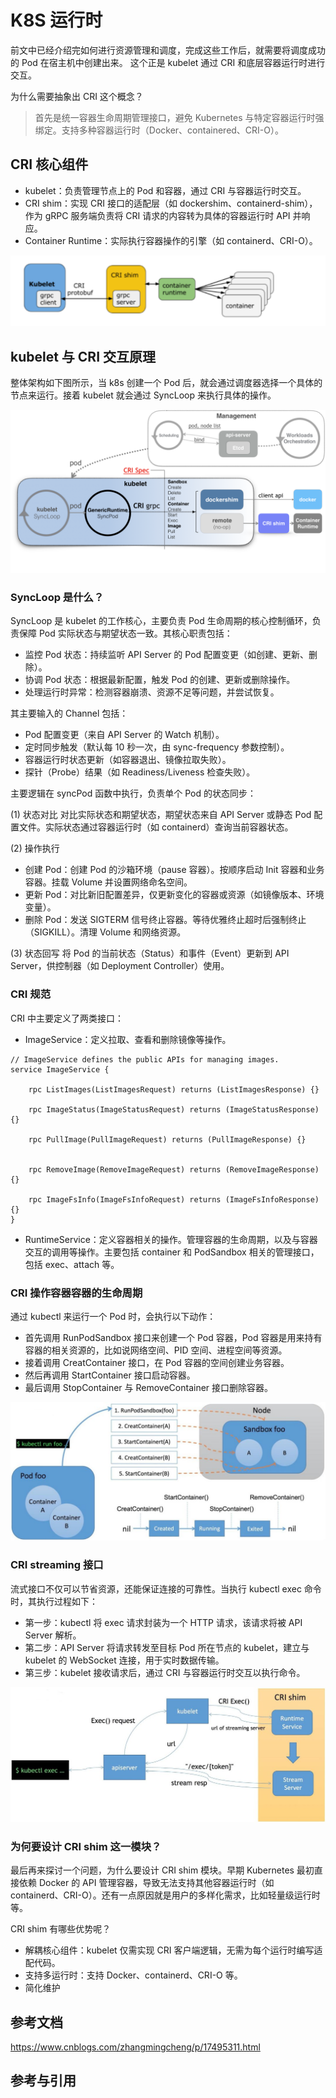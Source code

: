<!--Copyright © ZOMI 适用于[License](https://github.com/Infrasys-AI/AIInfra)版权许可-->

# K8S 运行时
前文中已经介绍完如何进行资源管理和调度，完成这些工作后，就需要将调度成功的 Pod 在宿主机中创建出来。
这个正是 kubelet 通过 CRI 和底层容器运行时进行交互。

为什么需要抽象出 CRI 这个概念？
> 首先是统一容器生命周期管理接口，避免 Kubernetes 与特定容器运行时强绑定。支持多种容器运行时（Docker、containered、CRI-O）。


## CRI 核心组件
- kubelet：负责管理节点上的 Pod 和容器，通过 CRI 与容器运行时交互。
- CRI shim：实现 CRI 接口的适配层（如 dockershim、containerd-shim），作为 gRPC 服务端负责将 CRI 请求的内容转为具体的容器运行时 API 并响应。
- Container Runtime：实际执行容器操作的引擎（如 containerd、CRI-O）。

![CRI 架构](./images/05cri.png)

## kubelet 与 CRI 交互原理
整体架构如下图所示，当 k8s 创建一个 Pod 后，就会通过调度器选择一个具体的节点来运行。接着 kubelet 就会通过 SyncLoop 来执行具体的操作。

![CRI 架构](./images/05criinfra.png)

### SyncLoop 是什么？
SyncLoop 是 kubelet 的工作核心，主要负责 Pod 生命周期的核心控制循环，负责保障 Pod 实际状态与期望状态一致。其核心职责包括：
- 监控 Pod 状态：持续监听 API Server 的 Pod 配置变更（如创建、更新、删除）。
- 协调 Pod 状态：根据最新配置，触发 Pod 的创建、更新或删除操作。
- 处理运行时异常：检测容器崩溃、资源不足等问题，并尝试恢复。

其主要输入的 Channel 包括：
- Pod 配置变更（来自 API Server 的 Watch 机制）。
- 定时同步触发（默认每 10 秒一次，由 sync-frequency 参数控制）。
- 容器运行时状态更新（如容器退出、镜像拉取失败）。
- 探针（Probe）结果（如 Readiness/Liveness 检查失败）。


主要逻辑在 syncPod 函数中执行，负责单个 Pod 的状态同步：

(1) 状态对比
对比实际状态和期望状态，期望状态来自 API Server 或静态 Pod 配置文件。实际状态通过容器运行时（如 containerd）查询当前容器状态。

(2) 操作执行
- 创建 Pod：创建 Pod 的沙箱环境（pause 容器）。按顺序启动 Init 容器和业务容器。挂载 Volume 并设置网络命名空间。
- 更新 Pod：对比新旧配置差异，仅更新变化的容器或资源（如镜像版本、环境变量）。
- 删除 Pod：发送 SIGTERM 信号终止容器。等待优雅终止超时后强制终止（SIGKILL）。清理 Volume 和网络资源。

(3) 状态回写
将 Pod 的当前状态（Status）和事件（Event）更新到 API Server，供控制器（如 Deployment Controller）使用。

### CRI 规范
CRI 中主要定义了两类接口：
- ImageService：定义拉取、查看和删除镜像等操作。
```
// ImageService defines the public APIs for managing images.
service ImageService {
    
    rpc ListImages(ListImagesRequest) returns (ListImagesResponse) {}
    
    rpc ImageStatus(ImageStatusRequest) returns (ImageStatusResponse) {}
   
    rpc PullImage(PullImageRequest) returns (PullImageResponse) {}
   
   
    rpc RemoveImage(RemoveImageRequest) returns (RemoveImageResponse) {}
   
    rpc ImageFsInfo(ImageFsInfoRequest) returns (ImageFsInfoResponse) {}
}
```

- RuntimeService：定义容器相关的操作。管理容器的生命周期，以及与容器交互的调用等操作。主要包括 container 和 PodSandbox 相关的管理接口，包括 exec、attach 等。

### CRI 操作容器容器的生命周期
通过 kubectl 来运行一个 Pod 时，会执行以下动作：
- 首先调用 RunPodSandbox 接口来创建一个 Pod 容器，Pod 容器是用来持有容器的相关资源的，比如说网络空间、PID 空间、进程空间等资源。
- 接着调用 CreatContainer 接口，在 Pod 容器的空间创建业务容器。
- 然后再调用 StartContainer 接口启动容器。
- 最后调用 StopContainer 与 RemoveContainer 接口删除容器。

![CRI 架构](./images/05cri_cicle.png)

### CRI streaming 接口
流式接口不仅可以节省资源，还能保证连接的可靠性。当执行 kubectl exec 命令时，其执行过程如下：
- 第一步：kubectl 将 exec 请求封装为一个 HTTP 请求，该请求将被 API Server 解析。
- 第二步：API Server 将请求转发至目标 Pod 所在节点的 kubelet，建立与 kubelet 的 WebSocket 连接，用于实时数据传输。
- 第三步：kubelet 接收请求后，通过 CRI 与容器运行时交互以执行命令。

![CRI 架构](./images/05cri_streaming.png)

### 为何要设计 CRI shim 这一模块？
最后再来探讨一个问题，为什么要设计 CRI shim 模块。早期 Kubernetes 最初直接依赖 Docker 的 API 管理容器，导致无法支持其他容器运行时（如 containerd、CRI-O）。还有一点原因就是用户的多样化需求，比如轻量级运行时等。

CRI shim 有哪些优势呢？
- 解耦核心组件：kubelet 仅需实现 CRI 客户端逻辑，无需为每个运行时编写适配代码。
- 支持多运行时：支持 Docker、containerd、CRI-O 等。
- 简化维护

## 参考文档
https://www.cnblogs.com/zhangmingcheng/p/17495311.html

## 参考与引用